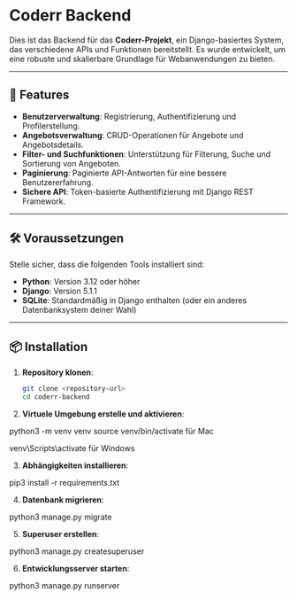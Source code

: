# Coderr Backend

Dies ist das Backend für das **Coderr-Projekt**, ein Django-basiertes System, das verschiedene APIs und Funktionen bereitstellt. Es wurde entwickelt, um eine robuste und skalierbare Grundlage für Webanwendungen zu bieten.

---

## 🚀 Features

- **Benutzerverwaltung**: Registrierung, Authentifizierung und Profilerstellung.
- **Angebotsverwaltung**: CRUD-Operationen für Angebote und Angebotsdetails.
- **Filter- und Suchfunktionen**: Unterstützung für Filterung, Suche und Sortierung von Angeboten.
- **Paginierung**: Paginierte API-Antworten für eine bessere Benutzererfahrung.
- **Sichere API**: Token-basierte Authentifizierung mit Django REST Framework.

---

## 🛠️ Voraussetzungen

Stelle sicher, dass die folgenden Tools installiert sind:

- **Python**: Version 3.12 oder höher
- **Django**: Version 5.1.1
- **SQLite**: Standardmäßig in Django enthalten (oder ein anderes Datenbanksystem deiner Wahl)

---

## 📦 Installation

1. **Repository klonen**:
   ```sh
   git clone <repository-url>
   cd coderr-backend

2. **Virtuele Umgebung erstelle und aktivieren**:

python3 -m venv venv source venv/bin/activate für Mac 

venv\Scripts\activate für Windows

3. **Abhängigkeiten installieren**:

pip3 install -r requirements.txt

4. **Datenbank migrieren**:

python3 manage.py migrate

5. **Superuser erstellen**:

python3 manage.py createsuperuser

6. **Entwicklungsserver starten**:

python3 manage.py runserver
